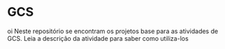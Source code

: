 # GCS

oi 
Neste repositório se encontram os projetos base para as atividades de GCS. Leia a descrição da atividade para saber como utiliza-los
